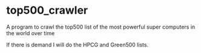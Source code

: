 # top500_crawler
A program to crawl the top500 list of the most powerful super computers in the world over time


If there is demand I will do the HPCG and Green500 lists.
